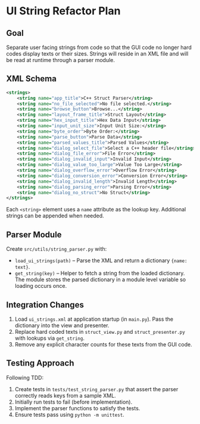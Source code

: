 # UI String Refactor Plan

## Goal
Separate user facing strings from code so that the GUI code no longer hard codes display texts or their sizes. Strings will reside in an XML file and will be read at runtime through a parser module.

## XML Schema
```xml
<strings>
    <string name="app_title">C++ Struct Parser</string>
    <string name="no_file_selected">No file selected.</string>
    <string name="browse_button">Browse...</string>
    <string name="layout_frame_title">Struct Layout</string>
    <string name="hex_input_title">Hex Data Input</string>
    <string name="input_unit_size">Input Unit Size:</string>
    <string name="byte_order">Byte Order:</string>
    <string name="parse_button">Parse Data</string>
    <string name="parsed_values_title">Parsed Values</string>
    <string name="dialog_select_file">Select a C++ header file</string>
    <string name="dialog_file_error">File Error</string>
    <string name="dialog_invalid_input">Invalid Input</string>
    <string name="dialog_value_too_large">Value Too Large</string>
    <string name="dialog_overflow_error">Overflow Error</string>
    <string name="dialog_conversion_error">Conversion Error</string>
    <string name="dialog_invalid_length">Invalid Length</string>
    <string name="dialog_parsing_error">Parsing Error</string>
    <string name="dialog_no_struct">No Struct</string>
</strings>
```
Each `<string>` element uses a `name` attribute as the lookup key. Additional strings can be appended when needed.

## Parser Module
Create `src/utils/string_parser.py` with:
- `load_ui_strings(path)` – Parse the XML and return a dictionary `{name: text}`.
- `get_string(key)` – Helper to fetch a string from the loaded dictionary.
The module stores the parsed dictionary in a module level variable so loading occurs once.

## Integration Changes
1. Load `ui_strings.xml` at application startup (in `main.py`). Pass the dictionary into the view and presenter.
2. Replace hard coded texts in `struct_view.py` and `struct_presenter.py` with lookups via `get_string`.
3. Remove any explicit character counts for these texts from the GUI code.

## Testing Approach
Following TDD:
1. Create tests in `tests/test_string_parser.py` that assert the parser correctly reads keys from a sample XML.
2. Initially run tests to fail (before implementation).
3. Implement the parser functions to satisfy the tests.
4. Ensure tests pass using `python -m unittest`.
